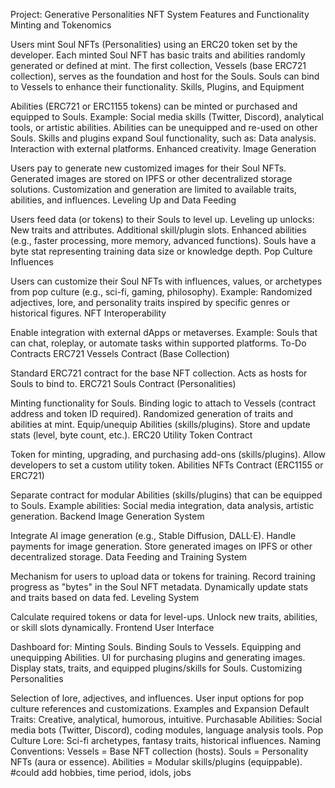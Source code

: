 Project: Generative Personalities NFT System
Features and Functionality
Minting and Tokenomics

Users mint Soul NFTs (Personalities) using an ERC20 token set by the developer.
Each minted Soul NFT has basic traits and abilities randomly generated or defined at mint.
The first collection, Vessels (base ERC721 collection), serves as the foundation and host for the Souls.
Souls can bind to Vessels to enhance their functionality.
Skills, Plugins, and Equipment

Abilities (ERC721 or ERC1155 tokens) can be minted or purchased and equipped to Souls.
Example: Social media skills (Twitter, Discord), analytical tools, or artistic abilities.
Abilities can be unequipped and re-used on other Souls.
Skills and plugins expand Soul functionality, such as:
Data analysis.
Interaction with external platforms.
Enhanced creativity.
Image Generation

Users pay to generate new customized images for their Soul NFTs.
Generated images are stored on IPFS or other decentralized storage solutions.
Customization and generation are limited to available traits, abilities, and influences.
Leveling Up and Data Feeding

Users feed data (or tokens) to their Souls to level up.
Leveling up unlocks:
New traits and attributes.
Additional skill/plugin slots.
Enhanced abilities (e.g., faster processing, more memory, advanced functions).
Souls have a byte stat representing training data size or knowledge depth.
Pop Culture Influences

Users can customize their Soul NFTs with influences, values, or archetypes from pop culture (e.g., sci-fi, gaming, philosophy).
Example: Randomized adjectives, lore, and personality traits inspired by specific genres or historical figures.
NFT Interoperability

Enable integration with external dApps or metaverses.
Example: Souls that can chat, roleplay, or automate tasks within supported platforms.
To-Do
Contracts
ERC721 Vessels Contract (Base Collection)

Standard ERC721 contract for the base NFT collection.
Acts as hosts for Souls to bind to.
ERC721 Souls Contract (Personalities)

Minting functionality for Souls.
Binding logic to attach to Vessels (contract address and token ID required).
Randomized generation of traits and abilities at mint.
Equip/unequip Abilities (skills/plugins).
Store and update stats (level, byte count, etc.).
ERC20 Utility Token Contract

Token for minting, upgrading, and purchasing add-ons (skills/plugins).
Allow developers to set a custom utility token.
Abilities NFTs Contract (ERC1155 or ERC721)

Separate contract for modular Abilities (skills/plugins) that can be equipped to Souls.
Example abilities: Social media integration, data analysis, artistic generation.
Backend
Image Generation System

Integrate AI image generation (e.g., Stable Diffusion, DALL·E).
Handle payments for image generation.
Store generated images on IPFS or other decentralized storage.
Data Feeding and Training System

Mechanism for users to upload data or tokens for training.
Record training progress as "bytes" in the Soul NFT metadata.
Dynamically update stats and traits based on data fed.
Leveling System

Calculate required tokens or data for level-ups.
Unlock new traits, abilities, or skill slots dynamically.
Frontend
User Interface

Dashboard for:
Minting Souls.
Binding Souls to Vessels.
Equipping and unequipping Abilities.
UI for purchasing plugins and generating images.
Display stats, traits, and equipped plugins/skills for Souls.
Customizing Personalities

Selection of lore, adjectives, and influences.
User input options for pop culture references and customizations.
Examples and Expansion
Default Traits:
Creative, analytical, humorous, intuitive.
Purchasable Abilities:
Social media bots (Twitter, Discord), coding modules, language analysis tools.
Pop Culture Lore:
Sci-fi archetypes, fantasy traits, historical influences.
Naming Conventions:
Vessels = Base NFT collection (hosts).
Souls = Personality NFTs (aura or essence).
Abilities = Modular skills/plugins (equippable).
#could add hobbies, time period, idols, jobs